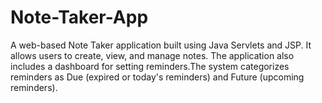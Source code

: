 # Note-Taker-App
A web-based Note Taker application built using Java Servlets and JSP.
It allows users to create, view, and manage notes.
The application also includes a dashboard for setting reminders.The system categorizes reminders as Due (expired or today's reminders) and Future (upcoming reminders).
